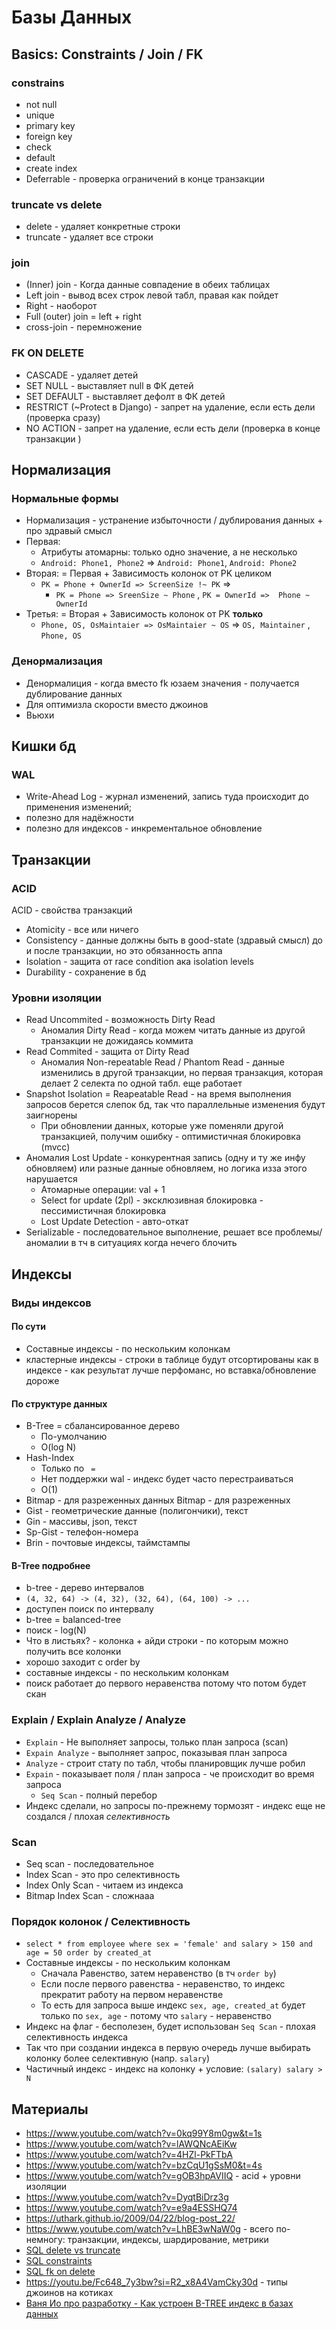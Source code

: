 # Базы Данных

## Basics: Constraints / Join / FK

### constrains

- not null
- unique 
- primary key
- foreign key
- check
- default 
- create index
- Deferrable - проверка ограничений в конце транзакции 

### truncate vs delete

- delete - удаляет конкретные строки
- truncate - удаляет все строки

### join

- (Inner) join - Когда данные совпадение в обеих таблицах 
- Left join - вывод всех строк левой табл, правая как пойдет 
- Right - наоборот 
- Full (outer) join = left + right 
- cross-join - перемножение

### FK ON DELETE

- CASCADE - удаляет детей
- SET NULL - выставляет null в ФК детей 
- SET DEFAULT - выставляет дефолт в ФК детей 
- RESTRICT (~Protect в Django) - запрет на удаление, если есть дели (проверка сразу)
- NO ACTION - запрет на удаление, если есть дели (проверка в конце транзакции )

## Нормализация

### Нормальные формы

- Нормализация - устранение избыточности / дублирования данных + про здравый смысл
- Первая:
    - Атрибуты атомарны: только одно значение, а не несколько
    - `Android: Phone1, Phone2` ⇒ `Android: Phone1`, `Android: Phone2`
- Вторая: = Первая + Зависимость колонок от PK целиком
    - `PK = Phone + OwnerId => ScreenSize !~ PK` ⇒
        - `PK = Phone => SreenSize ~ Phone` , `PK = OwnerId =>  Phone ~ OwnerId`
- Третья:  = Вторая + Зависимость колонок от PK **только**
    - `Phone, OS, OsMaintaier => OsMaintaier ~ OS` ⇒ `OS, Maintainer` , `Phone, OS`

### Денормализация

- Денормалиция - когда вместо fk юзаем значения - получается дублирование данных
- Для оптимизла скорости вместо джоинов
- Вьюхи

## Кишки бд

### WAL

- Write-Ahead Log - журнал изменений, запись туда происходит до применения изменений; 
- полезно для надёжности 
- полезно для индексов - инкрементальное обновление 

## Транзакции

### ACID

ACID - свойства транзакций

- Atomicity - все или ничего
- Consistency - данные должны быть в good-state (здравый смысл) до и после транзакции, но это обязанность аппа
- Isolation - защита от race condition ака isolation levels
- Durability - сохранение в бд

### Уровни изоляции

- Read Uncommited - возможность Dirty Read
    - Аномалия Dirty Read - когда можем читать данные из другой транзакции не дожидаясь коммита
- Read Commited - защита от Dirty Read
    - Аномалия Non-repeatable Read / Phantom Read - данные изменились в другой транзакции, но первая транзакция, которая делает 2 селекта по одной табл. еще работает
- Snapshot Isolation = Reapeatable Read - на время выполнения запросов берется слепок бд, так что параллельные изменения будут заигнорены
    - При обновлении данных, которые уже поменяли другой транзакцией, получим ошибку - оптимистичная блокировка (mvcc)
- Аномалия Lost Update - конкурентная запись (одну и ту же инфу обновляем) или разные данные обновляем, но логика изза этого нарушается
    - Атомарные операции: val + 1
    - Select for update (2pl) - эксклюзивная блокировка - пессимистичная блокировка
    - Lost Update Detection - авто-откат
- Serializable - последовательное выполнение, решает все проблемы/аномалии в тч в ситуациях когда нечего блочить

## Индексы

### Виды индексов

#### По сути

- Составные индексы - по нескольким колонкам
- кластерные индексы - строки в таблице будут отсортированы как в индексе - как результат лучше перфоманс, но вставка/обновление дороже

#### По структуре данных

- B-Tree = сбалансированное дерево
    - По-умолчанию
    - O(log N)
- Hash-Index
    - Только по ` =`
    - Нет поддержки wal - индекс будет часто перестраиваться
    - O(1)
- Bitmap - для разреженных данных Bitmap - для разреженных 
- Gist - геометрические данные (полигончики), текст
- Gin - массивы, json, текст
- Sp-Gist - телефон-номера
- Brin - почтовые индексы, таймстампы

#### B-Tree подробнее 

- b-tree - дерево интервалов
- `(4, 32, 64) -> (4, 32), (32, 64), (64, 100) -> ...`
- доступен поиск по интервалу 
- b-tree = balanced-tree
- поиск - log(N)
- Что в листьях? - колонка + айди строки - по которым можно получить все колонки
- хорошо заходит с order by 
- составные индексы - по нескольким колонкам
- поиск работает до первого неравенства потому что потом будет скан
 

### Explain / Explain Analyze / Analyze

- `Explain` - Не выполняет запросы, только план запроса (scan)
- `Expain Analyze` - выполняет запрос, показывая план запроса
- `Analyze` - строит стату по табл, чтобы планировщик лучше робил
- `Expain` - показывает поля / план запроса - че происходит во время запроса
    - `Seq Scan` - полный перебор
- Индекс сделали, но запросы по-прежнему тормозят - индекс еще не создался / плохая *селективность*

### Scan

- Seq scan - последовательное
- Index Scan - это про селективность
- Index Only Scan - читаем из индекса
- Bitmap Index Scan - сложнааа

### Порядок колонок / Селективность

- `select * from employee where sex = 'female' and salary > 150 and age = 50 order by created_at`
- Составные индексы - по нескольким колонкам
    - Сначала Равенство, затем неравенство (в тч `order by`)
    - Если после первого равенства - неравенство, то индекс прекратит работу на первом неравенстве
    - То есть для запроса выше индекс `sex, age, created_at` будет только по `sex, age`  - потому что `salary` - неравенство
- Индекс на флаг - бесполезен, будет использован `Seq Scan` - плохая селективность индекса
- Так что при создании индекса в первую очередь лучше выбирать колонку более селективную (напр. `salary`)
- Частичный индекс - индекс на колонку + условие: `(salary) salary > N`

## Материалы

- https://www.youtube.com/watch?v=0kq99Y8m0gw&t=1s
- https://www.youtube.com/watch?v=lAWQNcAEiKw
- https://www.youtube.com/watch?v=4HZl-PkFTbA
- https://www.youtube.com/watch?v=bzCqU1gSsM0&t=4s
- https://www.youtube.com/watch?v=gOB3hpAVIIQ - acid + уровни изоляции
- https://www.youtube.com/watch?v=DyqtBiDrz3g
- https://www.youtube.com/watch?v=e9a4ESSHQ74
- https://uthark.github.io/2009/04/22/blog-post_22/
- https://www.youtube.com/watch?v=LhBE3wNaW0g - всего по-немногу: транзакции, индексы, шардирование, метрики
- [SQL delete vs truncate](https://www.phind.com/search?cache=qmif6xtnl8jvsbzdi5m43hu5)
- [SQL constraints](https://www.phind.com/search?cache=tzm5p12r9dzp67ecy5kfmqo0)
- [SQL fk on delete](https://www.phind.com/search?cache=px66sl9xmcdc2a52fmn6tps4)
- https://youtu.be/Fc648_7y3bw?si=R2_x8A4VamCky30d - типы джоинов на котиках
- [Ваня Ио про разработку - Как устроен B-TREE индекс в базах данных](https://www.youtube.com/watch?v=A_Ro0KFAPcg)